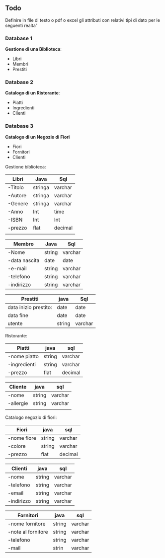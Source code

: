 ## Todo

Definire in file di testo o pdf o excel gli attributi con relativi tipi di dato per le seguenti realta'

### Database 1

**Gestione di una Biblioteca**:

- Libri
- Membri
- Prestiti

### Database 2

**Catalogo di un Ristorante**:

- Piatti
- Ingredienti
- Clienti

### Database 3

**Catalogo di un Negozio di Fiori**

- Fiori
- Fornitori
- Clienti





Gestione biblioteca:


| Libri   | Java    | Sql     |
| ------- | ------- | ------- |
| -Titolo | stringa | varchar |
| -Autore | stringa | varchar |
| -Genere | stringa | varchar |
| -Anno   | Int     | time    |
| -ISBN   | Int     | Int     |
| -prezzo | flat    | decimal |
|         |         |         |

| Membro        | Java   | Sql     |
| ------------- | ------ | ------- |
| -Nome         | string | varchar |
| -data nascita | date   | date    |
| -e-mail       | string | varchar |
| -telefono     | string | varchar |
| -indirizzo    | string | varchar |

| Prestiti              | java   | Sql     |
| --------------------- | ------ | ------- |
| data inizio prestito: | date   | date    |
| data fine             | date   | date    |
| utente                | string | varchar |

Ristorante:

| Piatti       | java   | sql     |
| ------------ | ------ | ------- |
| -nome piatto | string | varchar |
| -ingredienti | string | varchar |
| -prezzo      | flat   | decimal |

| Cliente   | java   | sql     |
| --------- | ------ | ------- |
| -nome     | string | varchar |
| -allergie | string | varchar |
|           |        |         |

Catalogo negozio di fiori:


| Fiori       | java   | sql     |
| ----------- | ------ | ------- |
| -nome fiore | string | varchar |
| -colore     | string | varchar |
| -prezzo     | flat   | decimal |

| Clienti    | java   | sql     |
| ---------- | ------ | ------- |
| -nome      | string | varchar |
| -telefono  | string | varchar |
| -email     | string | varchar |
| -indirizzo | string | varchar |

| Fornitori          | java   | sql     |
| ------------------ | ------ | ------- |
| -nome fornitore    | string | varchar |
| -note al fornitore | string | varchar |
| -telefono          | string | varchar |
| -mail              | strin  | varchar |

